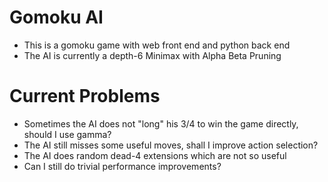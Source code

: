 # Gomoku AI

- This is a gomoku game with web front end and python back end
- The AI is currently a depth-6 Minimax with Alpha Beta Pruning

# Current Problems

+ Sometimes the AI does not "long" his 3/4 to win the game directly, should I use gamma?
+ The AI still misses some useful moves, shall I improve action selection?
+ The AI does random dead-4 extensions which are not so useful
+ Can I still do trivial performance improvements?

